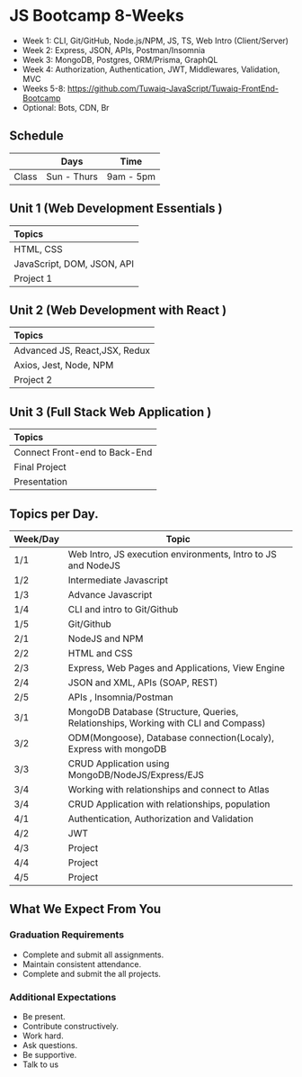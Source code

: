# JS Bootcamp 8-Weeks

- Week 1: CLI, Git/GitHub, Node.js/NPM, JS, TS, Web Intro (Client/Server)
- Week 2: Express, JSON, APIs, Postman/Insomnia
- Week 3: MongoDB, Postgres, ORM/Prisma, GraphQL
- Week 4: Authorization, Authentication, JWT, Middlewares, Validation, MVC
- Weeks 5-8: https://github.com/Tuwaiq-JavaScript/Tuwaiq-FrontEnd-Bootcamp
- Optional: Bots, CDN, Br





## Schedule
|  | Days | Time |
| --- | ------------- | ------------- |
| Class | Sun - Thurs  | 9am - 5pm  |


## Unit 1 \(Web Development Essentials \)

| Topics |
| :--- |
| HTML, CSS |
| JavaScript, DOM, JSON, API |
| Project 1 | 


## Unit 2 \(Web Development with React \)

| Topics |
| :--- |
| Advanced JS, React,JSX, Redux |
| Axios, Jest, Node, NPM|
| Project 2 |

## Unit 3 \(Full Stack Web Application \)

| Topics |
| :--- |
| Connect Front-end to Back-End  | 
| Final Project |
| Presentation   |


## Topics per Day.

| Week/Day | Topic |
| --- | ------------- |
| 1/1 | Web Intro, JS execution environments, Intro to JS and NodeJS|
| 1/2 | Intermediate Javascript |
| 1/3 | Advance Javascript |
| 1/4 | CLI and intro to Git/Github |
| 1/5 | Git/Github |
| 2/1 | NodeJS and NPM|
| 2/2 | HTML and CSS|
| 2/3 | Express, Web Pages and Applications, View Engine |
| 2/4 | JSON and XML, APIs (SOAP, REST) |
| 2/5 | APIs , Insomnia/Postman |
| 3/1 | MongoDB Database (Structure, Queries, Relationships, Working with CLI and Compass) |
| 3/2 | ODM(Mongoose), Database connection(Localy), Express with mongoDB |
| 3/3 | CRUD Application using MongoDB/NodeJS/Express/EJS |
| 3/4 | Working with relationships and connect to Atlas|
| 3/4 | CRUD Application with relationships, population|
| 4/1 | Authentication, Authorization and Validation |
| 4/2 | JWT |
| 4/3 | Project |
| 4/4 | Project |
| 4/5 | Project |


## What We Expect From You
### Graduation Requirements
* Complete and submit all assignments.
* Maintain consistent attendance.
* Complete and submit the all projects.
### Additional Expectations
* Be present.
* Contribute constructively.
* Work hard.
* Ask questions.
* Be supportive.
* Talk to us
